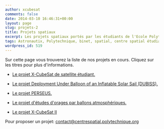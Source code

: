 ```yaml
---
author: xcubesat
comments: false
date: 2014-03-10 16:46:31+00:00
layout: page
slug: projets-2
title: Projets spatiaux
excerpt: Les projets spatiaux portés par les étudiants de l'Ecole Polytechnique
tags: Astronautix, Polytechnique, binet, spatial, centre spatial étudiant, étudiant, projet, cubesat, xcubesat, dubiss, perseus
wordpress_id: 519
---
```


Sur cette page vous trouverez la liste de nos projets en cours. Cliquez sur les titres pour plus d'informations.



	
  * [Le projet X-CubeSat de satellite étudiant.](x-cubesat/)

	
  * [Le projet Deployment Under Balloon of an Inflatable Solar Sail (DUBISS).](dubiss-deploiement-dune-voile-solaire/)

	
  * [Le projet PERSEUS.](perseus/)

	
  * [Le projet d'études d'orages par ballons atmosphériques.](etudes-des-orages-par-ballon/)

	
  * [Le projet X-CubeSat II](x-cubesat-ii/)


Pour proposer un projet: contact@centrespatial.polytechnique.org
